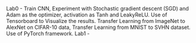 Lab0 - Train CNN, Experiment with Stochastic gradient descent (SGD) and Adam as the optimizer, activation as Tanh and LeakyReLU. Use of Tensorboard to Visualize the results. Transfer Learning from ImageNet to AlexNet on CIFAR-10 data, Transfer Learning from MNIST to SVHN dataset. Use of PyTorch framework.
Lab1 - 
